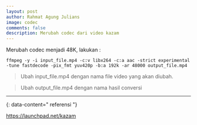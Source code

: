 ```yaml
---
layout: post
author: Rahmat Agung Julians
image: codec
comments: false
description: Merubah codec dari video kazam
---
```


Merubah codec menjadi 48K, lakukan :

```
ffmpeg -y -i input_file.mp4 -c:v libx264 -c:a aac -strict experimental -tune fastdecode -pix_fmt yuv420p -b:a 192k -ar 48000 output_file.mp4
```
>Ubah input_file.mp4 dengan nama file video yang akan diubah.

>Ubah output_file.mp4 dengan nama hasil conversi

---
{: data-content=" referensi "}

<a href="https://launchpad.net/kazam">https://launchpad.net/kazam</a>
